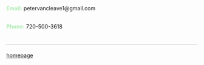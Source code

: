 

<div align="left">
  <strong style="color: #ADEBB3;">Email:</strong> petervancleave1@gmail.com<br><br>
  
  <strong style="color: #ADEBB3;">Phone:</strong> 720-500-3618<br>

 </div> 

<div align="center">
  <h1 style="border-bottom: 1px solid #ccc;"></h1>
</div>

<div align="left">
  <a href="https://petervancleave.github.io/">homepage</a><br><br>


  </div>
